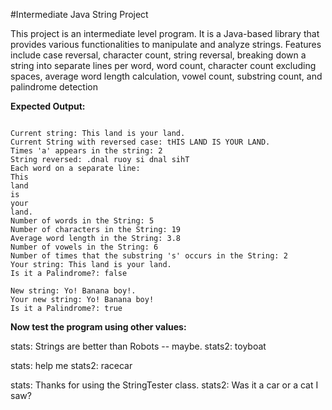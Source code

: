 #Intermediate Java String Project

This project is an intermediate level program. It is a Java-based library that provides various functionalities to manipulate and analyze strings. Features include case reversal, character count, string reversal, breaking down a string into separate lines per word, word count, character count excluding spaces, average word length calculation, vowel count, substring count, and palindrome detection

**Expected Output:** 
```

Current string: This land is your land. 
Current String with reversed case: tHIS LAND IS YOUR LAND. 
Times 'a' appears in the string: 2 
String reversed: .dnal ruoy si dnal sihT 
Each word on a separate line:  
This 
land 
is 
your 
land. 
Number of words in the String: 5 
Number of characters in the String: 19 
Average word length in the String: 3.8 
Number of vowels in the String: 6 
Number of times that the substring 's' occurs in the String: 2 
Your string: This land is your land.  
Is it a Palindrome?: false 

New string: Yo! Banana boy!. 
Your new string: Yo! Banana boy!  
Is it a Palindrome?: true
```

**Now test the program using other values:**

stats: Strings are better than Robots -- maybe.
stats2: toyboat

stats: help me
stats2: racecar

stats: Thanks for using the StringTester class.
stats2: Was it a car or a cat I saw? 